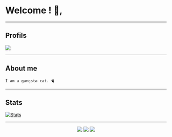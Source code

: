 # Welcome ! 🧡,

---

## Profils 

   <img src="https://discord.c99.nl/widget/theme-2/981252821779361802.png">   
   
---

## About me

``I am a gangsta cat. 🐈``

---

## Stats 

[![Stats](https://github-readme-stats.vercel.app/api/top-langs/?username=Kabyle433&theme=dark)]()

---

<p align="center">
  <img src="https://img.shields.io/github/followers/Kabyle433?style=social">
  <img src="https://img.shields.io/github/stars/Kabyle433?style=social">
  <img src="https://komarev.com/ghpvc/?username=Kabyle433&color=blue"> </p>
